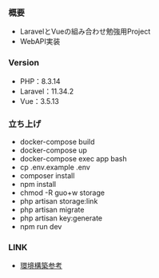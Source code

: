 ### 概要
- LaravelとVueの組み合わせ勉強用Project
- WebAPI実装

### Version
- PHP：8.3.14
- Laravel：11.34.2
- Vue：3.5.13

### 立ち上げ
- docker-compose build
- docker-compose up
- docker-compose exec app bash
- cp .env.example .env
- composer install
- npm install
- chmod -R guo+w storage
- php artisan storage:link
- php artisan migrate
- php artisan key:generate
- npm run dev

### LINK
- [環境構築参考](https://qiita.com/hitotch/items/2e816bc1423d00562dc2)